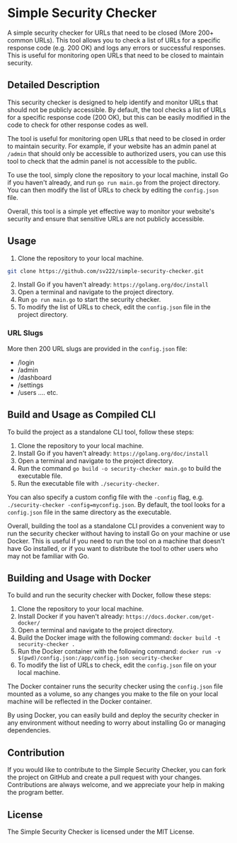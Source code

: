 # Simple Security Checker

A simple security checker for URLs that need to be closed (More 200+ common URLs). This tool allows you to check a list of URLs for a specific response code (e.g. 200 OK) and logs any errors or successful responses. This is useful for monitoring open URLs that need to be closed to maintain security.

## Detailed Description

This security checker is designed to help identify and monitor URLs that should not be publicly accessible. By default, the tool checks a list of URLs for a specific response code (200 OK), but this can be easily modified in the code to check for other response codes as well.

The tool is useful for monitoring open URLs that need to be closed in order to maintain security. For example, if your website has an admin panel at `/admin` that should only be accessible to authorized users, you can use this tool to check that the admin panel is not accessible to the public.

To use the tool, simply clone the repository to your local machine, install Go if you haven't already, and run `go run main.go` from the project directory. You can then modify the list of URLs to check by editing the `config.json` file.

Overall, this tool is a simple yet effective way to monitor your website's security and ensure that sensitive URLs are not publicly accessible.

## Usage

1. Clone the repository to your local machine.

```sh
git clone https://github.com/sv222/simple-security-checker.git
```

2. Install Go if you haven't already: `https://golang.org/doc/install`
3. Open a terminal and navigate to the project directory.
4. Run `go run main.go` to start the security checker.
5. To modify the list of URLs to check, edit the `config.json` file in the project directory.

### URL Slugs

More then 200 URL slugs are provided in the `config.json` file:

- /login
- /admin
- /dashboard
- /settings
- /users
....
etc.

## Build and Usage as Compiled CLI

To build the project as a standalone CLI tool, follow these steps:

1. Clone the repository to your local machine.
2. Install Go if you haven't already: `https://golang.org/doc/install`
3. Open a terminal and navigate to the project directory.
4. Run the command `go build -o security-checker main.go` to build the executable file.
5. Run the executable file with `./security-checker`.

You can also specify a custom config file with the `-config` flag, e.g. `./security-checker -config=myconfig.json`. By default, the tool looks for a `config.json` file in the same directory as the executable.

Overall, building the tool as a standalone CLI provides a convenient way to run the security checker without having to install Go on your machine or use Docker. This is useful if you need to run the tool on a machine that doesn't have Go installed, or if you want to distribute the tool to other users who may not be familiar with Go.

## Building and Usage with Docker

To build and run the security checker with Docker, follow these steps:

1. Clone the repository to your local machine.
2. Install Docker if you haven't already: `https://docs.docker.com/get-docker/`
3. Open a terminal and navigate to the project directory.
4. Build the Docker image with the following command: `docker build -t security-checker .`
5. Run the Docker container with the following command: `docker run -v $(pwd)/config.json:/app/config.json security-checker`
6. To modify the list of URLs to check, edit the `config.json` file on your local machine.

The Docker container runs the security checker using the `config.json` file mounted as a volume, so any changes you make to the file on your local machine will be reflected in the Docker container.

By using Docker, you can easily build and deploy the security checker in any environment without needing to worry about installing Go or managing dependencies.

## Contribution

If you would like to contribute to the Simple Security Checker, you can fork the project on GitHub and create a pull request with your changes. Contributions are always welcome, and we appreciate your help in making the program better.

## License

The Simple Security Checker is licensed under the MIT License.
